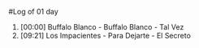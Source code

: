 #Log of 01 day

1. [00:00] Buffalo Blanco - Buffalo Blanco - Tal Vez
1. [09:21] Los Impacientes - Para Dejarte - El Secreto
